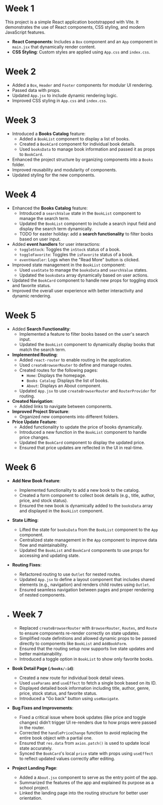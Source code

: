 # Week 1

This project is a simple React application bootstrapped with Vite.
It demonstrates the use of React components, CSS styling, and modern JavaScript features.

- **React Components**: Includes a `Box` component and an `App` component in `main.jsx` that dynamically render content.
- **CSS Styling**: Custom styles are applied using `App.css` and `index.css`.


# Week 2

- Added a `Box`, `Header` and `Footer` components for modular UI rendering.
- Passed data with props.
- Updated `App.jsx` to include dynamic rendering logic.
- Improved CSS styling in `App.css` and `index.css`.

# Week 3

- Introduced a **Books Catalog** feature:
  - Added a `BookList` component to display a list of books.
  - Created a `BookCard` component for individual book details.
  - Used `booksData` to manage book information and passed it as props to `BookCard`.
- Enhanced the project structure by organizing components into a `Books` folder.
- Improved reusability and modularity of components.
- Updated styling for the new components.

# Week 4

- Enhanced the **Books Catalog** feature:
  - Introduced a `searchValue` state in the `BookList` component to manage the search term.
  - Updated the `BookList` component to include a search input field and display the search term dynamically.
  - TODO for easter holiday: add a **search functionality** to filter books based on user input.
- Added **event handlers** for user interactions:
  - `toggleStock`: Toggles the `inStock` status of a book.
  - `toggleFavorite`: Toggles the `isFavorite` status of a book.
  - `eventHandler`: Logs when the "Read More" button is clicked.
- Improved state management in the `BookList` component:
  - Used `useState` to manage the `booksData` and `searchValue` states.
  - Updated the `booksData` array dynamically based on user actions.
- Updated the `BookCard` component to handle new props for toggling stock and favorite status.
- Improved the overall user experience with better interactivity and dynamic rendering.

# Week 5

- Added **Search Functionality**:
  - Implemented a feature to filter books based on the user's search input.
  - Updated the `BookList` component to dynamically display books that match the search term.
- **Implemented Routing**:
  - Added `react-router` to enable routing in the application.
  - Used `createBrowserRouter` to define and manage routes.
  - Created routes for the following pages:
    - `Home`: Displays the homepage.
    - `Books Catalog`: Displays the list of books.
    - `About`: Displays an About component.
  - Updated `App.jsx` to use `createBrowserRouter` and `RouterProvider` for routing.
- **Created Navigation**:
  - Added links to navigate between components.
- **Improved Project Structure**:
  - Organized new components into different folders.
- **Price Update Feature**:
  - Added functionality to update the price of books dynamically.
  - Introduced a new function in the `BookList` component to handle price changes.
  - Updated the `BookCard` component to display the updated price.
  - Ensured that price updates are reflected in the UI in real-time.

# Week 6

- **Add New Book Feature**:
  - Implemented functionality to add a new book to the catalog.
  - Created a form component to collect book details (e.g., title, author, price, and stock status).
  - Ensured the new book is dynamically added to the `booksData` array and displayed in the `BookList` component.

- **State Lifting**:
  - Lifted the state for `booksData` from the `BookList` component to the `App` component.
  - Centralized state management in the `App` component to improve data flow and maintainability.
  - Updated the `BookList` and `BookCard` components to use props for accessing and updating state.

- **Routing Fixes**:
  - Refactored routing to use `Outlet` for nested routes.
  - Updated `App.jsx` to define a layout component that includes shared elements (e.g., navigation) and renders child routes using `Outlet`.
  - Ensured seamless navigation between pages and proper rendering of nested components.
  
- # Week 7

  - Replaced `createBrowserRouter` with `BrowserRouter`, `Routes`, and `Route` to ensure components re-render correctly on state updates.
  - Simplified route definitions and allowed dynamic props to be passed directly to components like `BookList` and `AddBookForm`.
  - Ensured that the routing setup now supports live state updates and better maintainability.
  - Introduced a toggle option in `BookList` to show only favorite books.

- **Book Detail Page (`/books/:id`)**:
  - Created a new route for individual book detail views.
  - Used `useParams` and `useEffect` to fetch a single book based on its ID.
  - Displayed detailed book information including title, author, genre, price, stock status, and favorite status.
  - Introduced a "Go back" button using `useNavigate`.

- **Bug Fixes and Improvements**:
  - Fixed a critical issue where book updates (like price and toggle changes) didn’t trigger UI re-renders due to how props were passed in the router.
  - Corrected the `handlePriceChange` function to avoid replacing the entire book object with a partial one.
  - Ensured that `res.data` from `axios.patch()` is used to update local state accurately.
  - Synced the `BookCard`'s local `price` state with props using `useEffect` to reflect updated values correctly after editing.

- **Project Landing Page**:
  - Added a `About.jsx` component to serve as the entry point of the app.
  - Summarized the features of the app and explained its purpose as a school project.
  - Linked the landing page into the routing structure for better user orientation.

